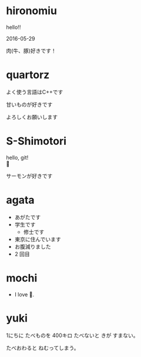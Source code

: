 # hironomiu

hello!!

2016-05-29

肉(牛、豚)好きです！

# quartorz

よく使う言語はC++です

甘いものが好きです

よろしくお願いします

# S-Shimotori

hello, git!  
:sushi:

サーモンが好きです

# agata
- あがたです
- 学生です
  - 修士です
- 東京に住んでいます
- お腹減りました
- 2 回目

# mochi
- I love :sushi:.

# yuki
1にちに たべものを 400キロ たべないと きが すまない。

たべおわると ねむってしまう。
